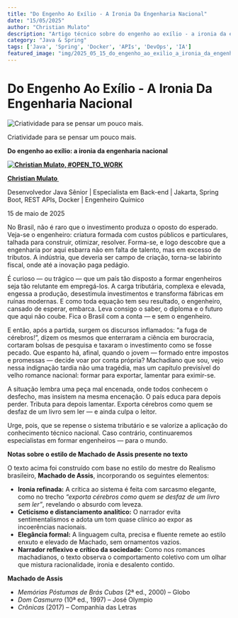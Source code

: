 ```yaml
---
title: "Do Engenho Ao Exílio - A Ironia Da Engenharia Nacional"
date: "15/05/2025"
author: "Christian Mulato"
description: "Artigo técnico sobre do engenho ao exílio - a ironia da engenharia nacional"
category: "Java & Spring"
tags: ['Java', 'Spring', 'Docker', 'APIs', 'DevOps', 'IA']
featured_image: "img/2025_05_15_do_engenho_ao_exilio_a_ironia_da_engenharia_nacional_featured.jpg"
---
```


# Do Engenho Ao Exílio - A Ironia Da Engenharia Nacional

![Criatividade para se pensar um pouco mais.](img/image_not_found.png)

Criatividade para se pensar um pouco mais\.

__Do engenho ao exílio: a ironia da engenharia nacional__

__[![Christian Mulato, #OPEN_TO_WORK](img/image_not_found.png)](https://www.linkedin.com/in/chmulato/)__

__[Christian Mulato ](https://www.linkedin.com/in/chmulato/)__

Desenvolvedor Java Sênior | Especialista em Back\-end | Jakarta, Spring Boot, REST APIs, Docker | Engenheiro Químico

15 de maio de 2025

No Brasil, não é raro que o investimento produza o oposto do esperado\. Veja\-se o engenheiro: criatura formada com custos públicos e particulares, talhada para construir, otimizar, resolver\. Forma\-se, e logo descobre que a engenharia por aqui esbarra não em falta de talento, mas em excesso de tributos\. A indústria, que deveria ser campo de criação, torna\-se labirinto fiscal, onde até a inovação paga pedágio\.

É curioso — ou trágico — que um país tão disposto a formar engenheiros seja tão relutante em empregá\-los\. A carga tributária, complexa e elevada, engessa a produção, desestimula investimentos e transforma fábricas em ruínas modernas\. E como toda equação tem seu resultado, o engenheiro, cansado de esperar, embarca\. Leva consigo o saber, o diploma e o futuro que aqui não coube\. Fica o Brasil com a conta — e sem o engenheiro\.

E então, após a partida, surgem os discursos inflamados: “a fuga de cérebros\!”, dizem os mesmos que enterraram a ciência em burocracia, cortaram bolsas de pesquisa e taxaram o investimento como se fosse pecado\. Que espanto há, afinal, quando o jovem — formado entre impostos e promessas — decide voar por conta própria? Machadiano que sou, vejo nessa indignação tardia não uma tragédia, mas um capítulo previsível do velho romance nacional: formar para exportar, lamentar para eximir\-se\.

A situação lembra uma peça mal encenada, onde todos conhecem o desfecho, mas insistem na mesma encenação\. O país educa para depois perder\. Tributa para depois lamentar\. Exporta cérebros como quem se desfaz de um livro sem ler — e ainda culpa o leitor\.

Urge, pois, que se repense o sistema tributário e se valorize a aplicação do conhecimento técnico nacional\. Caso contrário, continuaremos especialistas em formar engenheiros — para o mundo\.

__Notas sobre o estilo de Machado de Assis presente no texto__

O texto acima foi construído com base no estilo do mestre do Realismo brasileiro, __Machado de Assis__, incorporando os seguintes elementos:

- __Ironia refinada:__ A crítica ao sistema é feita com sarcasmo elegante, como no trecho *“exporta cérebros como quem se desfaz de um livro sem ler”*, revelando o absurdo com leveza\.
- __Ceticismo e distanciamento analítico:__ O narrador evita sentimentalismos e adota um tom quase clínico ao expor as incoerências nacionais\.
- __Elegância formal:__ A linguagem culta, precisa e fluente remete ao estilo enxuto e elevado de Machado, sem ornamentos vazios\.
- __Narrador reflexivo e crítico da sociedade:__ Como nos romances machadianos, o texto observa o comportamento coletivo com um olhar que mistura racionalidade, ironia e desalento contido\.

__Machado de Assis__

- *Memórias Póstumas de Brás Cubas* \(2ª ed\., 2000\) – Globo
- *Dom Casmurro* \(10ª ed\., 1997\) – José Olympio
- *Crônicas* \(2017\) – Companhia das Letras

